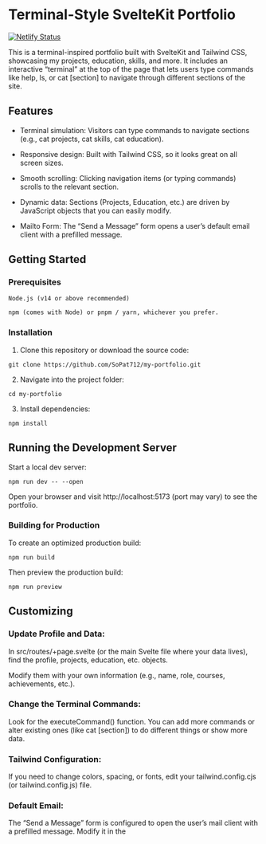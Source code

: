 # Terminal-Style SvelteKit Portfolio

[![Netlify Status](https://api.netlify.com/api/v1/badges/aa175fb6-e9e2-411b-9dec-a2f764b0b10d/deploy-status)](https://app.netlify.com/sites/joshpatraportfolio/deploys)

This is a terminal-inspired portfolio built with SvelteKit and Tailwind CSS, showcasing my projects, education, skills, and more. It includes an interactive “terminal” at the top of the page that lets users type commands like help, ls, or cat [section] to navigate through different sections of the site.
## Features

  * Terminal simulation: Visitors can type commands to navigate sections (e.g., cat projects, cat skills, cat education).

  * Responsive design: Built with Tailwind CSS, so it looks great on all screen sizes.

  * Smooth scrolling: Clicking navigation items (or typing commands) scrolls to the relevant section.

  * Dynamic data: Sections (Projects, Education, etc.) are driven by JavaScript objects that you can easily modify.

  * Mailto Form: The “Send a Message” form opens a user’s default email client with a prefilled message.

## Getting Started
### Prerequisites

    Node.js (v14 or above recommended)

    npm (comes with Node) or pnpm / yarn, whichever you prefer.

### Installation

1. Clone this repository or download the source code:

`git clone https://github.com/SoPat712/my-portfolio.git`

2. Navigate into the project folder:

`cd my-portfolio`

3. Install dependencies:

`npm install`


## Running the Development Server

Start a local dev server:

`npm run dev -- --open`

Open your browser and visit http://localhost:5173 (port may vary) to see the portfolio.

### Building for Production

To create an optimized production build:

`npm run build`

Then preview the production build:

`npm run preview`

## Customizing

### Update Profile and Data:

  In src/routes/+page.svelte (or the main Svelte file where your data lives), find the profile, projects, education, etc. objects.

  Modify them with your own information (e.g., name, role, courses, achievements, etc.).

### Change the Terminal Commands:

  Look for the executeCommand() function. You can add more commands or alter existing ones (like cat [section]) to do different things or show more data.

### Tailwind Configuration:

  If you need to change colors, spacing, or fonts, edit your tailwind.config.cjs (or tailwind.config.js) file.

### Default Email:

  The “Send a Message” form is configured to open the user’s mail client with a prefilled message. Modify it in the <script> block (the sendMail function) if you want a different email address or subject.

## Terminal Commands

    help: Shows available commands

    clear: Clears the terminal output

    whoami: Displays your name

    ls or ls -la: Lists all sections (projects, education, achievements, experience, skills, contact)

    cat [section]: Scrolls to a given section (e.g., cat projects → show projects)

    contact: Scrolls to the contact section
